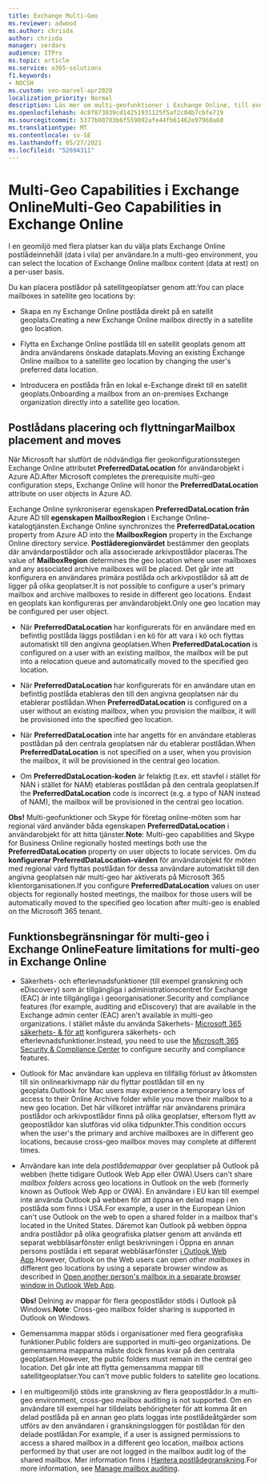 ```yaml
---
title: Exchange Multi-Geo
ms.reviewer: adwood
ms.author: chrisda
author: chrisda
manager: serdars
audience: ITPro
ms.topic: article
ms.service: o365-solutions
f1.keywords:
- NOCSH
ms.custom: seo-marvel-apr2020
localization_priority: Normal
description: Läs mer om multi-geofunktioner i Exchange Online, till exempel funktionsbegränsningar och postlådeplacering.
ms.openlocfilehash: 4c8f873039cd14251931125f5af2c04b7cbfe719
ms.sourcegitcommit: 5377b00703b6f559092afe44fb61462e97968a60
ms.translationtype: MT
ms.contentlocale: sv-SE
ms.lasthandoff: 05/27/2021
ms.locfileid: "52694311"
---
```

# <a name="multi-geo-capabilities-in-exchange-online"></a><span data-ttu-id="2685d-103">Multi-Geo Capabilities i Exchange Online</span><span class="sxs-lookup"><span data-stu-id="2685d-103">Multi-Geo Capabilities in Exchange Online</span></span>

<span data-ttu-id="2685d-104">I en geomiljö med flera platser kan du välja plats Exchange Online postlådeinnehåll (data i vila) per användare.</span><span class="sxs-lookup"><span data-stu-id="2685d-104">In a multi-geo environment, you can select the location of Exchange Online mailbox content (data at rest) on a per-user basis.</span></span>

<span data-ttu-id="2685d-105">Du kan placera postlådor på satellitgeoplatser genom att:</span><span class="sxs-lookup"><span data-stu-id="2685d-105">You can place mailboxes in satellite geo locations by:</span></span>

- <span data-ttu-id="2685d-106">Skapa en ny Exchange Online postlåda direkt på en satellit geoplats.</span><span class="sxs-lookup"><span data-stu-id="2685d-106">Creating a new Exchange Online mailbox directly in a satellite geo location.</span></span>

- <span data-ttu-id="2685d-107">Flytta en Exchange Online postlåda till en satellit geoplats genom att ändra användarens önskade dataplats.</span><span class="sxs-lookup"><span data-stu-id="2685d-107">Moving an existing Exchange Online mailbox to a satellite geo location by changing the user's preferred data location.</span></span>

- <span data-ttu-id="2685d-108">Introducera en postlåda från en lokal e-Exchange direkt till en satellit geoplats.</span><span class="sxs-lookup"><span data-stu-id="2685d-108">Onboarding a mailbox from an on-premises Exchange organization directly into a satellite geo location.</span></span>

## <a name="mailbox-placement-and-moves"></a><span data-ttu-id="2685d-109">Postlådans placering och flyttningar</span><span class="sxs-lookup"><span data-stu-id="2685d-109">Mailbox placement and moves</span></span>

<span data-ttu-id="2685d-110">När Microsoft har slutfört de nödvändiga fler geokonfigurationsstegen Exchange Online attributet **PreferredDataLocation** för användarobjekt i Azure AD.</span><span class="sxs-lookup"><span data-stu-id="2685d-110">After Microsoft completes the prerequisite multi-geo configuration steps, Exchange Online will honor the **PreferredDataLocation** attribute on user objects in Azure AD.</span></span>

<span data-ttu-id="2685d-111">Exchange Online synkroniserar egenskapen **PreferredDataLocation från** Azure AD till **egenskapen MailboxRegion** i Exchange Online-katalogtjänsten.</span><span class="sxs-lookup"><span data-stu-id="2685d-111">Exchange Online synchronizes the **PreferredDataLocation** property from Azure AD into the **MailboxRegion** property in the Exchange Online directory service.</span></span> <span data-ttu-id="2685d-112">**Postlåderegionvärdet** bestämmer den geoplats där användarpostlådor och alla associerade arkivpostlådor placeras.</span><span class="sxs-lookup"><span data-stu-id="2685d-112">The value of **MailboxRegion** determines the geo location where user mailboxes and any associated archive mailboxes will be placed.</span></span> <span data-ttu-id="2685d-113">Det går inte att konfigurera en användares primära postlåda och arkivpostlådor så att de ligger på olika geoplatser.</span><span class="sxs-lookup"><span data-stu-id="2685d-113">It is not possible to configure a user's primary mailbox and archive mailboxes to reside in different geo locations.</span></span> <span data-ttu-id="2685d-114">Endast en geoplats kan konfigureras per användarobjekt.</span><span class="sxs-lookup"><span data-stu-id="2685d-114">Only one geo location may be configured per user object.</span></span>

- <span data-ttu-id="2685d-115">När **PreferredDataLocation** har konfigurerats för en användare med en befintlig postlåda läggs postlådan i en kö för att vara i kö och flyttas automatiskt till den angivna geoplatsen.</span><span class="sxs-lookup"><span data-stu-id="2685d-115">When **PreferredDataLocation** is configured on a user with an existing mailbox, the mailbox will be put into a relocation queue and automatically moved to the specified geo location.</span></span>

- <span data-ttu-id="2685d-116">När **PreferredDataLocation** har konfigurerats för en användare utan en befintlig postlåda etableras den till den angivna geoplatsen när du etablerar postlådan.</span><span class="sxs-lookup"><span data-stu-id="2685d-116">When **PreferredDataLocation** is configured on a user without an existing mailbox, when you provision the mailbox, it will be provisioned into the specified geo location.</span></span>

- <span data-ttu-id="2685d-117">När **PreferredDataLocation** inte har angetts för en användare etableras postlådan på den centrala geoplatsen när du etablerar postlådan.</span><span class="sxs-lookup"><span data-stu-id="2685d-117">When **PreferredDataLocation** is not specified on a user, when you provision the mailbox, it will be provisioned in the central geo location.</span></span>

- <span data-ttu-id="2685d-118">Om **PreferredDataLocation-koden** är felaktig (t.ex. ett stavfel i stället för NAN i stället för NAM) etableras postlådan på den centrala geoplatsen.</span><span class="sxs-lookup"><span data-stu-id="2685d-118">If the **PreferredDataLocation** code is incorrect (e.g. a typo of NAN instead of NAM), the mailbox will be provisioned in the central geo location.</span></span>

<span data-ttu-id="2685d-119">**Obs!** Multi-geofunktioner och Skype för företag online-möten som har regional värd använder båda egenskapen **PreferredDataLocation** i användarobjekt för att hitta tjänster.</span><span class="sxs-lookup"><span data-stu-id="2685d-119">**Note**: Multi-geo capabilities and Skype for Business Online regionally hosted meetings both use the **PreferredDataLocation** property on user objects to locate services.</span></span> <span data-ttu-id="2685d-120">Om du **konfigurerar PreferredDataLocation-värden** för användarobjekt för möten med regional värd flyttas postlådan för dessa användare automatiskt till den angivna geoplatsen när multi-geo har aktiverats på Microsoft 365 klientorganisationen.</span><span class="sxs-lookup"><span data-stu-id="2685d-120">If you configure **PreferredDataLocation** values on user objects for regionally hosted meetings, the mailbox for those users will be automatically moved to the specified geo location after multi-geo is enabled on the Microsoft 365 tenant.</span></span>

## <a name="feature-limitations-for-multi-geo-in-exchange-online"></a><span data-ttu-id="2685d-121">Funktionsbegränsningar för multi-geo i Exchange Online</span><span class="sxs-lookup"><span data-stu-id="2685d-121">Feature limitations for multi-geo in Exchange Online</span></span>

- <span data-ttu-id="2685d-122">Säkerhets- och efterlevnadsfunktioner (till exempel granskning och eDiscovery) som är tillgängliga i administrationscentret för Exchange (EAC) är inte tillgängliga i geoorganisationer.</span><span class="sxs-lookup"><span data-stu-id="2685d-122">Security and compliance features (for example, auditing and eDiscovery) that are available in the Exchange admin center (EAC) aren't available in multi-geo organizations.</span></span> <span data-ttu-id="2685d-123">I stället måste du använda Säkerhets- [Microsoft 365 säkerhets- & för att](https://support.office.com/article/7e696a40-b86b-4a20-afcc-559218b7b1b8) konfigurera säkerhets- och efterlevnadsfunktioner.</span><span class="sxs-lookup"><span data-stu-id="2685d-123">Instead, you need to use the [Microsoft 365 Security & Compliance Center](https://support.office.com/article/7e696a40-b86b-4a20-afcc-559218b7b1b8) to configure security and compliance features.</span></span>

- <span data-ttu-id="2685d-124">Outlook för Mac användare kan uppleva en tillfällig förlust av åtkomsten till sin onlinearkivmapp när du flyttar postlådan till en ny geoplats.</span><span class="sxs-lookup"><span data-stu-id="2685d-124">Outlook for Mac users may experience a temporary loss of access to their Online Archive folder while you move their mailbox to a new geo location.</span></span> <span data-ttu-id="2685d-125">Det här villkoret inträffar när användarens primära postlådor och arkivpostlådor finns på olika geoplatser, eftersom flytt av geopostlådor kan slutföras vid olika tidpunkter.</span><span class="sxs-lookup"><span data-stu-id="2685d-125">This condition occurs when the user's the primary and archive mailboxes are in different geo locations, because cross-geo mailbox moves may complete at different times.</span></span>

- <span data-ttu-id="2685d-126">Användare kan inte dela *postlådemappar* över geoplatser på Outlook på webben (hette tidigare Outlook Web App eller OWA).</span><span class="sxs-lookup"><span data-stu-id="2685d-126">Users can't share *mailbox folders* across geo locations in Outlook on the web (formerly known as Outlook Web App or OWA).</span></span> <span data-ttu-id="2685d-127">En användare i EU kan till exempel inte använda Outlook på webben för att öppna en delad mapp i en postlåda som finns i USA.</span><span class="sxs-lookup"><span data-stu-id="2685d-127">For example, a user in the European Union can't use Outlook on the web to open a shared folder in a mailbox that's located in the United States.</span></span> <span data-ttu-id="2685d-128">Däremot kan Outlook på webben öppna  andra postlådor på olika geografiska platser genom att använda ett separat webbläsarfönster enligt beskrivningen i Öppna en annan persons postlåda i ett separat webbläsarfönster [i Outlook Web App](https://support.office.com/article/A909AD30-E413-40B5-A487-0EA70B763081#__toc372210362).</span><span class="sxs-lookup"><span data-stu-id="2685d-128">However, Outlook on the Web users can open *other mailboxes* in different geo locations by using a separate browser window as described in [Open another person's mailbox in a separate browser window in Outlook Web App](https://support.office.com/article/A909AD30-E413-40B5-A487-0EA70B763081#__toc372210362).</span></span>

  <span data-ttu-id="2685d-129">**Obs!** Delning av mappar för flera geopostlådor stöds i Outlook på Windows.</span><span class="sxs-lookup"><span data-stu-id="2685d-129">**Note**: Cross-geo mailbox folder sharing is supported in Outlook on Windows.</span></span>

- <span data-ttu-id="2685d-130">Gemensamma mappar stöds i organisationer med flera geografiska funktioner.</span><span class="sxs-lookup"><span data-stu-id="2685d-130">Public folders are supported in multi-geo organizations.</span></span> <span data-ttu-id="2685d-131">De gemensamma mapparna måste dock finnas kvar på den centrala geoplatsen.</span><span class="sxs-lookup"><span data-stu-id="2685d-131">However, the public folders must remain in the central geo location.</span></span> <span data-ttu-id="2685d-132">Det går inte att flytta gemensamma mappar till satellitgeoplatser.</span><span class="sxs-lookup"><span data-stu-id="2685d-132">You can't move public folders to satellite geo locations.</span></span>

- <span data-ttu-id="2685d-133">I en multigeomiljö stöds inte granskning av flera geopostlådor.</span><span class="sxs-lookup"><span data-stu-id="2685d-133">In a multi-geo environment, cross-geo mailbox auditing is not supported.</span></span> <span data-ttu-id="2685d-134">Om en användare till exempel har tilldelats behörigheter för att komma åt en delad postlåda på en annan geo plats loggas inte postlådeåtgärder som utförs av den användaren i granskningsloggen för postlådan för den delade postlådan.</span><span class="sxs-lookup"><span data-stu-id="2685d-134">For example, if a user is assigned permissions to access a shared mailbox in a different geo location, mailbox actions performed by that user are not logged in the mailbox audit log of the shared mailbox.</span></span> <span data-ttu-id="2685d-135">Mer information finns i [Hantera postlådegranskning](../compliance/enable-mailbox-auditing.md?view=o365-worldwide).</span><span class="sxs-lookup"><span data-stu-id="2685d-135">For more information, see [Manage mailbox auditing](../compliance/enable-mailbox-auditing.md?view=o365-worldwide).</span></span>
